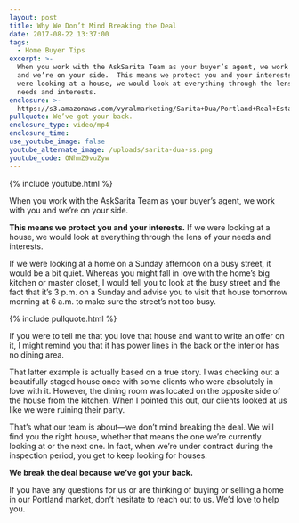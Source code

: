 ```yaml
---
layout: post
title: Why We Don’t Mind Breaking the Deal
date: 2017-08-22 13:37:00
tags:
  - Home Buyer Tips
excerpt: >-
  When you work with the AskSarita Team as your buyer’s agent, we work with you
  and we’re on your side.  This means we protect you and your interests. If we
  were looking at a house, we would look at everything through the lens of your
  needs and interests.
enclosure: >-
  https://s3.amazonaws.com/vyralmarketing/Sarita+Dua/Portland+Real+Estate+Agent-+Break+the+Deal.mp4
pullquote: We’ve got your back.
enclosure_type: video/mp4
enclosure_time:
use_youtube_image: false
youtube_alternate_image: /uploads/sarita-dua-ss.png
youtube_code: ONhmZ9vuZyw
---
```



{% include youtube.html %}

When you work with the AskSarita Team as your buyer’s agent, we work with you and we’re on your side.

**This means we protect you and your interests.** If we were looking at a house, we would look at everything through the lens of your needs and interests.

If we were looking at a home on a Sunday afternoon on a busy street, it would be a bit quiet. Whereas you might fall in love with the home’s big kitchen or master closet, I would tell you to look at the busy street and the fact that it’s 3 p.m. on a Sunday and advise you to visit that house tomorrow morning at 6 a.m. to make sure the street’s not too busy.

{% include pullquote.html %}

If you were to tell me that you love that house and want to write an offer on it, I might remind you that it has power lines in the back or the interior has no dining area.

That latter example is actually based on a true story. I was checking out a beautifully staged house once with some clients who were absolutely in love with it. However, the dining room was located on the opposite side of the house from the kitchen. When I pointed this out, our clients looked at us like we were ruining their party.

That’s what our team is about—we don’t mind breaking the deal. We will find you the right house, whether that means the one we’re currently looking at or the next one. In fact, when we’re under contract during the inspection period, you get to keep looking for houses.

**We break the deal because we’ve got your back.**

If you have any questions for us or are thinking of buying or selling a home in our Portland market, don’t hesitate to reach out to us. We’d love to help you.